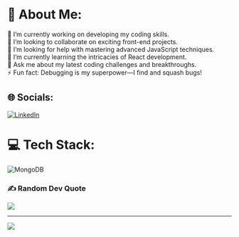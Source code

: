 # 💫 About Me:
🔭 I’m currently working on developing my coding skills.<br>👯 I’m looking to collaborate on exciting front-end projects.<br>🤝 I’m looking for help with mastering advanced JavaScript techniques.<br>🌱 I’m currently learning the intricacies of React development.<br>💬 Ask me about my latest coding challenges and breakthroughs.<br>⚡ Fun fact: Debugging is my superpower—I find and squash bugs! 


## 🌐 Socials:
[![LinkedIn](https://img.shields.io/badge/LinkedIn-%230077B5.svg?logo=linkedin&logoColor=white)](https://linkedin.com/in/https://www.linkedin.com/in/atrous-chouaib-b71360274/) 

# 💻 Tech Stack:
![MongoDB](https://img.shields.io/badge/MongoDB-%234ea94b.svg?style=for-the-badge&logo=mongodb&logoColor=white)




### ✍️ Random Dev Quote
![](https://quotes-github-readme.vercel.app/api?type=horizontal&theme=radical)

---
[![](https://visitcount.itsvg.in/api?id=chouaib-at&icon=5&color=1)](https://visitcount.itsvg.in)

<!-- Proudly created with GPRM ( https://gprm.itsvg.in ) -->
